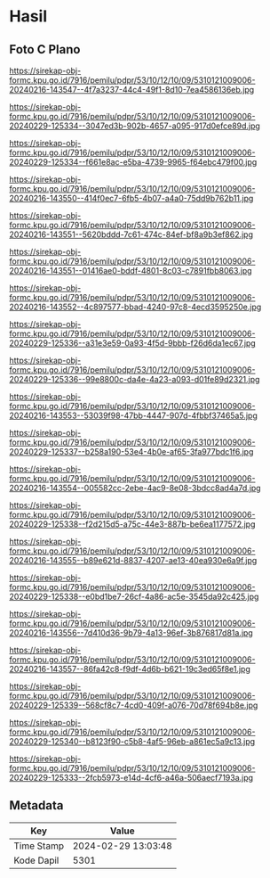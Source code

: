 # Hasil

## Foto C Plano

https://sirekap-obj-formc.kpu.go.id/7916/pemilu/pdpr/53/10/12/10/09/5310121009006-20240216-143547--4f7a3237-44c4-49f1-8d10-7ea4586136eb.jpg

https://sirekap-obj-formc.kpu.go.id/7916/pemilu/pdpr/53/10/12/10/09/5310121009006-20240229-125334--3047ed3b-902b-4657-a095-917d0efce89d.jpg

https://sirekap-obj-formc.kpu.go.id/7916/pemilu/pdpr/53/10/12/10/09/5310121009006-20240229-125334--f661e8ac-e5ba-4739-9965-f64ebc479f00.jpg

https://sirekap-obj-formc.kpu.go.id/7916/pemilu/pdpr/53/10/12/10/09/5310121009006-20240216-143550--414f0ec7-6fb5-4b07-a4a0-75dd9b762b11.jpg

https://sirekap-obj-formc.kpu.go.id/7916/pemilu/pdpr/53/10/12/10/09/5310121009006-20240216-143551--5620bddd-7c61-474c-84ef-bf8a9b3ef862.jpg

https://sirekap-obj-formc.kpu.go.id/7916/pemilu/pdpr/53/10/12/10/09/5310121009006-20240216-143551--01416ae0-bddf-4801-8c03-c7891fbb8063.jpg

https://sirekap-obj-formc.kpu.go.id/7916/pemilu/pdpr/53/10/12/10/09/5310121009006-20240216-143552--4c897577-bbad-4240-97c8-4ecd3595250e.jpg

https://sirekap-obj-formc.kpu.go.id/7916/pemilu/pdpr/53/10/12/10/09/5310121009006-20240229-125336--a31e3e59-0a93-4f5d-9bbb-f26d6da1ec67.jpg

https://sirekap-obj-formc.kpu.go.id/7916/pemilu/pdpr/53/10/12/10/09/5310121009006-20240229-125336--99e8800c-da4e-4a23-a093-d01fe89d2321.jpg

https://sirekap-obj-formc.kpu.go.id/7916/pemilu/pdpr/53/10/12/10/09/5310121009006-20240216-143553--53039f98-47bb-4447-907d-4fbbf37465a5.jpg

https://sirekap-obj-formc.kpu.go.id/7916/pemilu/pdpr/53/10/12/10/09/5310121009006-20240229-125337--b258a190-53e4-4b0e-af65-3fa977bdc1f6.jpg

https://sirekap-obj-formc.kpu.go.id/7916/pemilu/pdpr/53/10/12/10/09/5310121009006-20240216-143554--005582cc-2ebe-4ac9-8e08-3bdcc8ad4a7d.jpg

https://sirekap-obj-formc.kpu.go.id/7916/pemilu/pdpr/53/10/12/10/09/5310121009006-20240229-125338--f2d215d5-a75c-44e3-887b-be6ea1177572.jpg

https://sirekap-obj-formc.kpu.go.id/7916/pemilu/pdpr/53/10/12/10/09/5310121009006-20240216-143555--b89e621d-8837-4207-ae13-40ea930e6a9f.jpg

https://sirekap-obj-formc.kpu.go.id/7916/pemilu/pdpr/53/10/12/10/09/5310121009006-20240229-125338--e0bd1be7-26cf-4a86-ac5e-3545da92c425.jpg

https://sirekap-obj-formc.kpu.go.id/7916/pemilu/pdpr/53/10/12/10/09/5310121009006-20240216-143556--7d410d36-9b79-4a13-96ef-3b876817d81a.jpg

https://sirekap-obj-formc.kpu.go.id/7916/pemilu/pdpr/53/10/12/10/09/5310121009006-20240216-143557--86fa42c8-f9df-4d6b-b621-19c3ed65f8e1.jpg

https://sirekap-obj-formc.kpu.go.id/7916/pemilu/pdpr/53/10/12/10/09/5310121009006-20240229-125339--568cf8c7-4cd0-409f-a076-70d78f694b8e.jpg

https://sirekap-obj-formc.kpu.go.id/7916/pemilu/pdpr/53/10/12/10/09/5310121009006-20240229-125340--b8123f90-c5b8-4af5-96eb-a861ec5a9c13.jpg

https://sirekap-obj-formc.kpu.go.id/7916/pemilu/pdpr/53/10/12/10/09/5310121009006-20240229-125333--2fcb5973-e14d-4cf6-a46a-506aecf7193a.jpg


## Metadata

| Key        | Value               |
| ---------- | ------------------- |
| Time Stamp | 2024-02-29 13:03:48 |
| Kode Dapil | 5301                |



